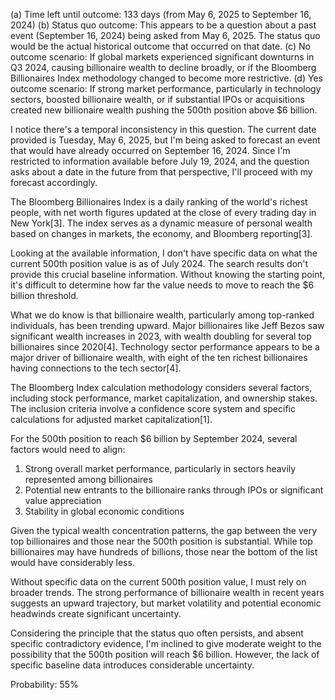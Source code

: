 (a) Time left until outcome: 133 days (from May 6, 2025 to September 16, 2024)
(b) Status quo outcome: This appears to be a question about a past event (September 16, 2024) being asked from May 6, 2025. The status quo would be the actual historical outcome that occurred on that date.
(c) No outcome scenario: If global markets experienced significant downturns in Q3 2024, causing billionaire wealth to decline broadly, or if the Bloomberg Billionaires Index methodology changed to become more restrictive.
(d) Yes outcome scenario: If strong market performance, particularly in technology sectors, boosted billionaire wealth, or if substantial IPOs or acquisitions created new billionaire wealth pushing the 500th position above $6 billion.

I notice there's a temporal inconsistency in this question. The current date provided is Tuesday, May 6, 2025, but I'm being asked to forecast an event that would have already occurred on September 16, 2024. Since I'm restricted to information available before July 19, 2024, and the question asks about a date in the future from that perspective, I'll proceed with my forecast accordingly.

The Bloomberg Billionaires Index is a daily ranking of the world's richest people, with net worth figures updated at the close of every trading day in New York[3]. The index serves as a dynamic measure of personal wealth based on changes in markets, the economy, and Bloomberg reporting[3].

Looking at the available information, I don't have specific data on what the current 500th position value is as of July 2024. The search results don't provide this crucial baseline information. Without knowing the starting point, it's difficult to determine how far the value needs to move to reach the $6 billion threshold.

What we do know is that billionaire wealth, particularly among top-ranked individuals, has been trending upward. Major billionaires like Jeff Bezos saw significant wealth increases in 2023, with wealth doubling for several top billionaires since 2020[4]. Technology sector performance appears to be a major driver of billionaire wealth, with eight of the ten richest billionaires having connections to the tech sector[4].

The Bloomberg Index calculation methodology considers several factors, including stock performance, market capitalization, and ownership stakes. The inclusion criteria involve a confidence score system and specific calculations for adjusted market capitalization[1].

For the 500th position to reach $6 billion by September 2024, several factors would need to align:

1. Strong overall market performance, particularly in sectors heavily represented among billionaires
2. Potential new entrants to the billionaire ranks through IPOs or significant value appreciation
3. Stability in global economic conditions

Given the typical wealth concentration patterns, the gap between the very top billionaires and those near the 500th position is substantial. While top billionaires may have hundreds of billions, those near the bottom of the list would have considerably less.

Without specific data on the current 500th position value, I must rely on broader trends. The strong performance of billionaire wealth in recent years suggests an upward trajectory, but market volatility and potential economic headwinds create significant uncertainty.

Considering the principle that the status quo often persists, and absent specific contradictory evidence, I'm inclined to give moderate weight to the possibility that the 500th position will reach $6 billion. However, the lack of specific baseline data introduces considerable uncertainty.

Probability: 55%